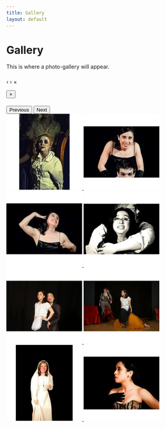 ```yaml
---
title: Gallery
layout: default
---
```


# Gallery

This is where a photo-gallery will appear.

<!-- The Bootstrap Image Gallery lightbox, should be a child element of the document body -->
<div id="blueimp-gallery" class="blueimp-gallery">
    <!-- The container for the modal slides -->
    <div class="slides"></div>
    <!-- Controls for the borderless lightbox -->
    <h3 class="title"></h3>
    <a class="prev">‹</a>
    <a class="next">›</a>
    <a class="close">×</a>
    <a class="play-pause"></a>
    <ol class="indicator"></ol>
    <!-- The modal dialog, which will be used to wrap the lightbox content -->
    <div class="modal fade">
        <div class="modal-dialog">
            <div class="modal-content">
                <div class="modal-header">
                    <button type="button" class="close" aria-hidden="true">&times;</button>
                    <h4 class="modal-title"></h4>
                </div>
                <div class="modal-body next"></div>
                <div class="modal-footer">
                    <button type="button" class="btn btn-default pull-left prev">
                        <i class="glyphicon glyphicon-chevron-left"></i>
                        Previous
                    </button>
                    <button type="button" class="btn btn-primary next">
                        Next
                        <i class="glyphicon glyphicon-chevron-right"></i>
                    </button>
                </div>
            </div>
        </div>
    </div>
    </div>


<div id="links">
<a href="/assets/performance/performance_000.jpg" title="Performance" data-gallery>
<img src="/assets/performance/thumbs/performance_000.jpg" alt="Performance">
</a>
<a href="/assets/performance/performance_001.jpg" title="Performance" data-gallery>
<img src="/assets/performance/thumbs/performance_001.jpg" alt="Performance">
</a>
<a href="/assets/performance/performance_002.jpg" title="Performance" data-gallery>
<img src="/assets/performance/thumbs/performance_002.jpg" alt="Performance">
</a>
<a href="/assets/performance/performance_003.jpg" title="Performance" data-gallery>
<img src="/assets/performance/thumbs/performance_003.jpg" alt="Performance">
</a>
<a href="/assets/performance/performance_004.jpg" title="Performance" data-gallery>
<img src="/assets/performance/thumbs/performance_004.jpg" alt="Performance">
</a>
<a href="/assets/performance/performance_005.jpg" title="Performance" data-gallery>
<img src="/assets/performance/thumbs/performance_005.jpg" alt="Performance">
</a>
<a href="/assets/performance/performance_006.jpg" title="Performance" data-gallery>
<img src="/assets/performance/thumbs/performance_006.jpg" alt="Performance">
</a>
<a href="/assets/performance/performance_007.jpg" title="Performance" data-gallery>
<img src="/assets/performance/thumbs/performance_007.jpg" alt="Performance">
</a>

</div>
